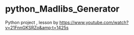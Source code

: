 # python_Madlibs_Generator
Python project , lesson by https://www.youtube.com/watch?v=21FnnGKSRZo&amp;t=1425s
